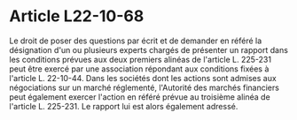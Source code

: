 # Article L22-10-68

Le droit de poser des questions par écrit et de demander en référé la désignation d'un ou plusieurs experts chargés de présenter un rapport dans les conditions prévues aux deux premiers alinéas de l'article L. 225-231 peut être exercé par une association répondant aux conditions fixées à l'article L. 22-10-44. Dans les sociétés dont les actions sont admises aux négociations sur un marché réglementé, l'Autorité des marchés financiers peut également exercer l'action en référé prévue au troisième alinéa de l'article L. 225-231. Le rapport lui est alors également adressé.
